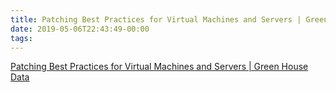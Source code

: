 ```yaml
---
title: Patching Best Practices for Virtual Machines and Servers | Green House Data
date: 2019-05-06T22:43:49-00:00
tags:
---
```


[Patching Best Practices for Virtual Machines and Servers | Green House Data](https://www.greenhousedata.com/blog/patching-best-practices-for-virtual-machines-and-servers)
